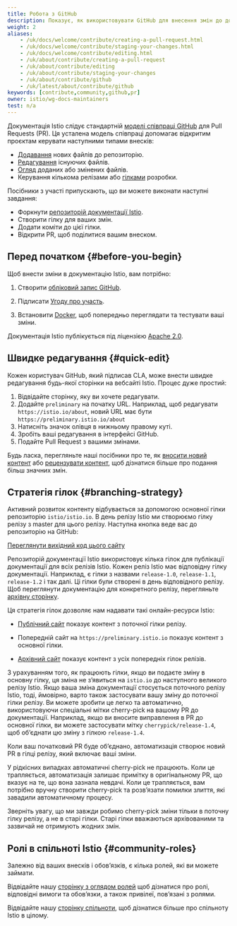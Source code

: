 ```yaml
---
title: Робота з GitHub
description: Показує, як використовувати GitHub для внесення змін до документації Istio.
weight: 2
aliases:
    - /uk/docs/welcome/contribute/creating-a-pull-request.html
    - /uk/docs/welcome/contribute/staging-your-changes.html
    - /uk/docs/welcome/contribute/editing.html
    - /uk/about/contribute/creating-a-pull-request
    - /uk/about/contribute/editing
    - /uk/about/contribute/staging-your-changes
    - /uk/about/contribute/github
    - /uk/latest/about/contribute/github
keywords: [contribute,community,github,pr]
owner: istio/wg-docs-maintainers
test: n/a
---
```


Документація Istio слідує стандартній [моделі співпраці GitHub](https://guides.github.com/introduction/flow/) для Pull Requests (PR). Ця усталена модель співпраці допомагає відкритим проєктам керувати наступними типами внесків:

- [Додавання](/docs/releases/contribute/add-content) нових файлів до репозиторію.
- [Редагування](#quick-edit) існуючих файлів.
- [Огляд](/docs/releases/contribute/review) доданих або змінених файлів.
- Керування кількома релізами або [гілками](#branching-strategy) розробки.

Посібники з участі припускають, що ви можете виконати наступні завдання:

- Форкнути [репозиторій документації Istio](https://github.com/istio/istio.io).
- Створити гілку для ваших змін.
- Додати коміти до цієї гілки.
- Відкрити PR, щоб поділитися вашим внеском.

## Перед початком {#before-you-begin}

Щоб внести зміни в документацію Istio, вам потрібно:

1. Створити [обліковий запис GitHub](https://github.com).

1. Підписати [Угоду про участь](https://github.com/istio/community/blob/master/CONTRIBUTING.md#contributor-license-agreements).

1. Встановити [Docker](https://www.docker.com/get-started), щоб попередньо переглядати та тестувати ваші зміни.

Документація Istio публікується під ліцензією [Apache 2.0](https://github.com/istio/community/blob/master/LICENSE).

## Швидке редагування {#quick-edit}

Кожен користувач GitHub, який підписав CLA, може внести швидке редагування будь-якої сторінки на вебсайті Istio. Процес дуже простий:

1. Відвідайте сторінку, яку ви хочете редагувати.
1. Додайте `preliminary` на початку URL. Наприклад, щоб редагувати `https://istio.io/about`, новий URL має бути `https://preliminary.istio.io/about`
1. Натисніть значок олівця в нижньому правому куті.
1. Зробіть ваші редагування в інтерфейсі GitHub.
1. Подайте Pull Request з вашими змінами.

Будь ласка, перегляньте наші посібники про те, як [вносити новий контент](/docs/releases/contribute/add-content) або [рецензувати контент](/docs/releases/contribute/review), щоб дізнатися більше про подання більш
значних змін.

## Стратегія гілок {#branching-strategy}

Активний розвиток контенту відбувається за допомогою основної гілки репозиторію `istio/istio.io`. В день релізу Istio ми створюємо гілку релізу з master для цього релізу. Наступна кнопка веде вас до репозиторію на GitHub:

<a class="btn"
href="https://github.com/istio/istio.io/">Переглянути вихідний код цього сайту
</a>

Репозиторій документації Istio використовує кілька гілок для публікації документації для всіх релізів Istio. Кожен реліз Istio має відповідну гілку документації. Наприклад, є гілки з назвами `release-1.0`, `release-1.1`, `release-1.2` і так далі. Ці гілки були створені в день відповідного релізу. Щоб переглянути документацію для конкретного релізу, перегляньте [архівну сторінку](https://archive.istio.io/).

Ця стратегія гілок дозволяє нам надавати такі онлайн-ресурси Istio:

- [Публічний сайт](/docs/) показує контент з поточної гілки релізу.

- Попередній сайт на `https://preliminary.istio.io` показує контент з основної гілки.

- [Архівний сайт](https://archive.istio.io) показує контент з усіх попередніх гілок релізів.

З урахуванням того, як працюють гілки, якщо ви подаєте зміну в основну гілку, ця зміна не зʼявиться на `istio.io` до наступного великого релізу Istio. Якщо ваша зміна документації стосується поточного релізу Istio, тоді, ймовірно, варто також застосувати вашу зміну до поточної гілки релізу. Ви можете зробити це легко та автоматично, використовуючи спеціальні мітки cherry-pick на вашому PR до документації. Наприклад, якщо ви вносите виправлення в PR до основної гілки, ви можете застосувати мітку `cherrypick/release-1.4`, щоб обʼєднати цю зміну з гілкою `release-1.4`.

Коли ваш початковий PR буде обʼєднано, автоматизація створює новий PR в гілці релізу, який включає ваші зміни.

У рідкісних випадках автоматичні cherry-pick не працюють. Коли це трапляється, автоматизація залишає примітку в оригінальному PR, що вказує на те, що вона зазнала невдачі. Коли це трапляється, вам потрібно вручну створити cherry-pick та розвʼязати помилки злиття, які завадили автоматичному процесу.

Зверніть увагу, що ми завжди робимо cherry-pick зміни тільки в поточну гілку релізу, а не в старі гілки. Старі гілки вважаються архівованими та зазвичай не отримують жодних змін.

## Ролі в спільноті Istio {#community-roles}

Залежно від ваших внесків і обовʼязків, є кілька ролей, які ви можете
займати.

Відвідайте нашу [сторінку з оглядом ролей](https://github.com/istio/community/blob/master/ROLES.md#role-summary) щоб дізнатися про ролі, відповідні вимоги та обовʼязки, а також привілеї, повʼязані з ролями.

Відвідайте нашу [сторінку спільноти](https://github.com/istio/community), щоб дізнатися більше про спільноту Istio в цілому.
